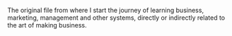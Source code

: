 The original file from where I start the journey of learning business, marketing, management and other systems, directly or indirectly related to the art of making business. 